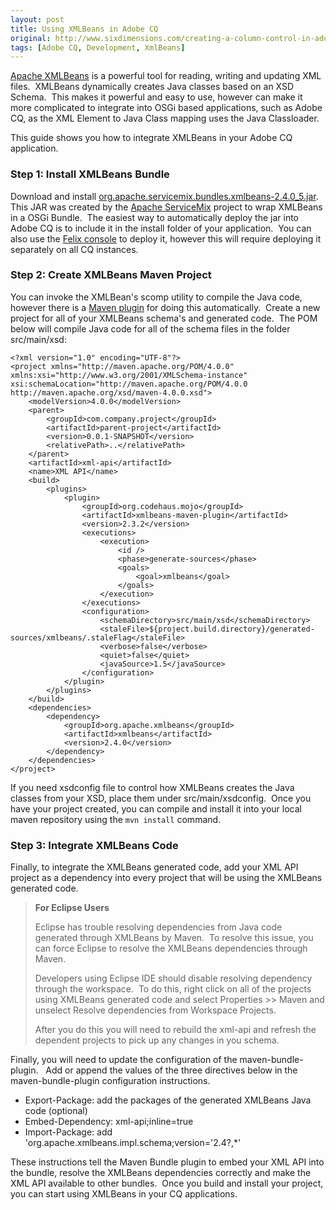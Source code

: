 ```yaml
---
layout: post
title: Using XMLBeans in Adobe CQ
original: http://www.sixdimensions.com/creating-a-column-control-in-adobe-cq/
tags: [Adobe CQ, Development, XmlBeans]
---
```


[Apache XMLBeans][1] is a powerful tool for reading, writing and updating XML files.&nbsp; XMLBeans dynamically creates Java classes based on an XSD Schema.&nbsp; This makes it powerful and easy to use, however can make it more complicated to integrate into OSGi based applications, such as Adobe CQ, as the XML Element to Java Class mapping uses the Java Classloader.

This guide shows you how to integrate XMLBeans in your Adobe CQ application.

### Step 1: Install XMLBeans Bundle

Download and install [org.apache.servicemix.bundles.xmlbeans-2.4.0_5.jar][2].&nbsp; This JAR was created by the [Apache ServiceMix][3] project to wrap XMLBeans in a OSGi Bundle.&nbsp; The easiest way to automatically deploy the jar into Adobe CQ is to include it in the install folder of your application.&nbsp; You can also use the [Felix console][4] to deploy it, however this will require deploying it separately on all CQ instances.

### Step 2: Create XMLBeans Maven Project

You can invoke the XMLBean's scomp utility to compile the Java code, however there is a [Maven plugin][5] for doing this automatically.&nbsp; Create a new project for all of your XMLBeans schema's and generated code.&nbsp; The POM below will compile Java code for all of the schema files in the folder src/main/xsd:

    <?xml version="1.0" encoding="UTF-8"?>
    <project xmlns="http://maven.apache.org/POM/4.0.0" xmlns:xsi="http://www.w3.org/2001/XMLSchema-instance" xsi:schemaLocation="http://maven.apache.org/POM/4.0.0 http://maven.apache.org/xsd/maven-4.0.0.xsd">
        <modelVersion>4.0.0</modelVersion>
        <parent>
            <groupId>com.company.project</groupId>
            <artifactId>parent-project</artifactId>
            <version>0.0.1-SNAPSHOT</version>
            <relativePath>..</relativePath>
        </parent>
        <artifactId>xml-api</artifactId>
        <name>XML API</name>
        <build>
            <plugins>
                <plugin>
                    <groupId>org.codehaus.mojo</groupId>
                    <artifactId>xmlbeans-maven-plugin</artifactId>
                    <version>2.3.2</version>
                    <executions>
                        <execution>
                            <id />
                            <phase>generate-sources</phase>
                            <goals>
                                <goal>xmlbeans</goal>
                            </goals>
                        </execution>
                    </executions>
                    <configuration>
                        <schemaDirectory>src/main/xsd</schemaDirectory>
                        <staleFile>${project.build.directory}/generated-sources/xmlbeans/.staleFlag</staleFile>
                        <verbose>false</verbose>
                        <quiet>false</quiet>
                        <javaSource>1.5</javaSource>
                    </configuration>
                </plugin>
            </plugins>
        </build>
        <dependencies>
            <dependency>
                <groupId>org.apache.xmlbeans</groupId>
                <artifactId>xmlbeans</artifactId>
                <version>2.4.0</version>
            </dependency>
        </dependencies>
    </project>


If you need xsdconfig file to control how XMLBeans creates the Java classes from your XSD, place them under src/main/xsdconfig.&nbsp; Once you have your project created, you can compile and install it into your local maven repository using the `mvn install` command.

### Step 3: Integrate XMLBeans Code

Finally, to integrate the XMLBeans generated code, add your XML API project as a dependency into every project that will be using the XMLBeans generated code.

> **For Eclipse Users**
> 
> Eclipse has trouble resolving dependencies from Java code generated through XMLBeans by Maven.&nbsp; To resolve this issue, you can force Eclipse to resolve the XMLBeans dependencies through Maven.
> 
> Developers using Eclipse IDE should disable resolving dependency through the workspace.&nbsp; To do this, right click on all of the projects using XMLBeans generated code and select Properties &gt;&gt; Maven and unselect Resolve dependencies from Workspace Projects.
> 
> After you do this you will need to rebuild the xml-api and refresh the dependent projects to pick up any changes in you schema.

Finally, you will need to update the configuration of the maven-bundle-plugin.&nbsp;&nbsp; Add or append the values of the three directives below in the maven-bundle-plugin configuration instructions.

*   Export-Package: add the packages of the generated XMLBeans Java code (optional)
*   Embed-Dependency: xml-api;inline=true
*   Import-Package: add 'org.apache.xmlbeans.impl.schema;version='2.4?,\*'

These instructions tell the Maven Bundle plugin to embed your XML API into the bundle, resolve the XMLBeans dependencies correctly and make the XML API available to other bundles.&nbsp; Once you build and install your project, you can start using XMLBeans in your CQ applications.

 [1]: http://xmlbeans.apache.org/
 [2]: http://repo1.maven.org/maven2/org/apache/servicemix/bundles/org.apache.servicemix.bundles.xmlbeans/2.4.0_5/org.apache.servicemix.bundles.xmlbeans-2.4.0_5.jar "org.apache.servicemix.bundles.xmlbeans-2.4.0_5.jar in Maven Centrl"
 [3]: http://servicemix.apache.org/
 [4]: http://dev.day.com/docs/en/cq/current/deploying/configuring_osgi.html#Bundles
 [5]: http://mojo.codehaus.org/xmlbeans-maven-plugin/